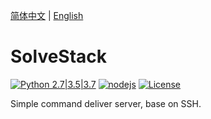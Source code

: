 [简体中文](./READMEmd) | [English](./README.en.md)

# SolveStack

[![Python 2.7|3.5|3.7](https://img.shields.io/badge/python-2.7%7C3.5%7C3.7-blue.svg)](./) 
[![nodejs](https://img.shields.io/badge/nodejs-blue.svg)](./) 
[![License](https://img.shields.io/badge/license-MIT-green.svg)](./LICENSE) 


Simple command deliver server, base on SSH.





